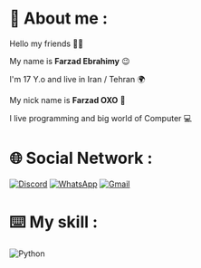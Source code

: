 # 📌 About me :
Hello my friends 👋🏻

My name is **Farzad Ebrahimy** 😉

I'm 17 Y.o and live in Iran / Tehran 🌍

My nick name is **Farzad OXO** 🎈

I live programming and big world of Computer 💻

# 🌐 Social Network :
[![Discord](https://img.shields.io/badge/Discord-%235865F2.svg?style=plastic&logo=discord&logoColor=white)](https://discord.gg/XEpFbnqrTq)
[![WhatsApp](https://img.shields.io/badge/WhatsApp-25D366?style=plastic&logo=whatsapp&logoColor=white)](https://wa.me/9028612543)
[![Gmail](https://img.shields.io/badge/Gmail-D14836?style=plastic&logo=gmail&logoColor=white)](https://farzadebrahimyoxo@gmail.com)
# ⌨️ My skill :
![Python](https://img.shields.io/badge/v1?label=Python&message=91%&logo=python&color=yellow)